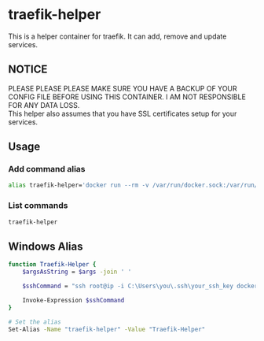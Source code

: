 # traefik-helper

This is a helper container for traefik. It can add, remove and update services.

## NOTICE

PLEASE PLEASE PLEASE MAKE SURE YOU HAVE A BACKUP OF YOUR CONFIG FILE BEFORE USING THIS CONTAINER. I AM NOT RESPONSIBLE FOR ANY DATA LOSS. </br>
This helper also assumes that you have SSL certificates setup for your services.

## Usage

### Add command alias

```bash
alias traefik-helper='docker run --rm -v /var/run/docker.sock:/var/run/docker.sock -v /home/traefik/data/config.yml:/app/config.yml -e CONTAINER_NAME=traefik fascinated/traefik-helper:latest python src/manage.py'
```

### List commands

```bash
traefik-helper
```

## Windows Alias

```bash
function Traefik-Helper {
    $argsAsString = $args -join ' '

    $sshCommand = "ssh root@ip -i C:\Users\you\.ssh\your_ssh_key docker run --rm -v /var/run/docker.sock:/var/run/docker.sock -v /home/traefik/data/config.yml:/app/config.yml -e CONTAINER_NAME=traefik fascinated/traefik-helper:latest python src/manage.py $argsAsString"

    Invoke-Expression $sshCommand
}

# Set the alias
Set-Alias -Name "traefik-helper" -Value "Traefik-Helper"
```
